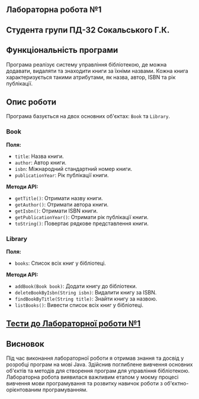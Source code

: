 ## Лабораторна робота №1
## Студента групи ПД-32 Сокальського Г.К.

## Функціональність програми

Програма реалізує систему управління бібліотекою, де можна додавати, видаляти та знаходити книги за їхніми назвами. Кожна книга характеризується такими атрибутами, як назва, автор, ISBN та рік публікації.

## Опис роботи

Програма базується на двох основних об'єктах: `Book` та `Library`.

### Book

**Поля:**
- `title`: Назва книги.
- `author`: Автор книги.
- `isbn`: Міжнародний стандартний номер книги.
- `publicationYear`: Рік публікації книги.

**Методи API:**
- `getTitle()`: Отримати назву книги.
- `getAuthor()`: Отримати автора книги.
- `getIsbn()`: Отримати ISBN книги.
- `getPublicationYear()`: Отримати рік публікації книги.
- `toString()`: Повертає рядкове представлення книги.

### Library

**Поля:**
- `books`: Список всіх книг у бібліотеці.

**Методи API:**
- `addBook(Book book)`: Додати книгу до бібліотеки.
- `deleteBookByIsbn(String isbn)`: Видалити книгу за ISBN.
- `findBookByTitle(String title)`: Знайти книгу за назвою.
- `listBooks()`: Вивести список всіх книг у бібліотеці.

## [Тести до Лабораторної роботи №1](https://github.com/detxnat/JavaLabs/blob/main/src/test/java/com/university/lb1/README.md)

## Висновок

Під час виконання лабораторної роботи я отримав знання та досвід у розробці програм на мові Java. Здійснив поглиблене вивчення основних об'єктів та методів для створення програм для управління бібліотекою. Лабораторна робота виявилася важливим етапом у моєму процесі вивчення мови програмування та розвитку навичок роботи з об'єктно-орієнтованим програмуванням.
